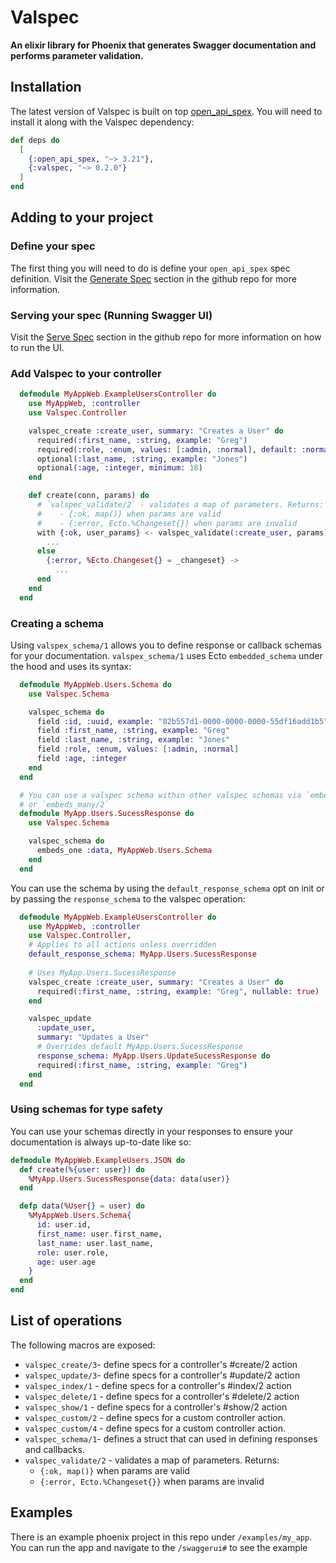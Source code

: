 # Valspec

**An elixir library for Phoenix that generates Swagger documentation and performs parameter validation.**

## Installation

The latest version of Valspec is built on top [open_api_spex](https://github.com/open-api-spex/open_api_spex). You will need to install it along with the Valspec dependency:

```elixir
def deps do
  [
    {:open_api_spex, "~> 3.21"},
    {:valspec, "~> 0.2.0"}
  ]
end
```

## Adding to your project

### Define your spec

The first thing you will need to do is define your `open_api_spex` spec definition.
Visit the [Generate Spec](https://github.com/open-api-spex/open_api_spex?tab=readme-ov-file#generate-spec) section in the github repo for more information.

### Serving your spec (Running Swagger UI)
Visit the [Serve Spec](https://github.com/open-api-spex/open_api_spex?tab=readme-ov-file#serve-the-spec) section in the github repo for more information on how to run the UI.

### Add Valspec to your controller
```elixir
  defmodule MyAppWeb.ExampleUsersController do
    use MyAppWeb, :controller
    use Valspec.Controller

    valspec_create :create_user, summary: "Creates a User" do
      required(:first_name, :string, example: "Greg")
      required(:role, :enum, values: [:admin, :normal], default: :normal)
      optional(:last_name, :string, example: "Jones")
      optional(:age, :integer, minimum: 18)
    end

    def create(conn, params) do
      # `valspec_validate/2` - validates a map of parameters. Returns:
      #    - {:ok, map()} when params are valid
      #    - {:error, Ecto.%Changeset{}} when params are invalid
      with {:ok, user_params} <- valspec_validate(:create_user, params) do
        ...
      else
        {:error, %Ecto.Changeset{} = _changeset} ->
          ...
      end
    end
  end
```

### Creating a schema
Using `valspex_schema/1` allows you to define response or callback schemas for your documentation. `valspex_schema/1` uses Ecto `embedded_schema` under the hood and uses its
syntax:

```elixir
  defmodule MyAppWeb.Users.Schema do
    use Valspec.Schema

    valspec_schema do
      field :id, :uuid, example: "82b557d1-0000-0000-0000-55df16add1b5"
      field :first_name, :string, example: "Greg"
      field :last_name, :string, example: "Jones"
      field :role, :enum, values: [:admin, :normal]
      field :age, :integer
    end
  end

  # You can use a valspec schema within other valspec schemas via `embeds_one/2` 
  # or `embeds_many/2`
  defmodule MyApp.Users.SucessResponse do
    use Valspec.Schema

    valspec_schema do
      embeds_one :data, MyAppWeb.Users.Schema
    end
  end
```

You can use the schema by using the `default_response_schema` opt on init or by passing the `response_schema` to the valspec operation:

```elixir
  defmodule MyAppWeb.ExampleUsersController do
    use MyAppWeb, :controller
    use Valspec.Controller,
    # Applies to all actions unless overridden
    default_response_schema: MyApp.Users.SucessResponse
    
    # Uses MyApp.Users.SucessResponse
    valspec_create :create_user, summary: "Creates a User" do
      required(:first_name, :string, example: "Greg", nullable: true)
    end

    valspec_update 
      :update_user, 
      summary: "Updates a User"
      # Overrides default MyApp.Users.SucessResponse
      response_schema: MyApp.Users.UpdateSucessResponse do
      required(:first_name, :string, example: "Greg")
    end
  end
```


### Using schemas for type safety
You can use your schemas directly in your responses to ensure your documentation is always up-to-date like so:

```elixir
defmodule MyAppWeb.ExampleUsers.JSON do 
  def create(%{user: user}) do
    %MyApp.Users.SucessResponse{data: data(user)}
  end

  defp data(%User{} = user) do
    %MyAppWeb.Users.Schema{
      id: user.id,
      first_name: user.first_name,
      last_name: user.last_name,
      role: user.role,
      age: user.age
    }
  end
end
```

## List of operations
  The following macros are exposed:

  * `valspec_create/3`- define specs for a controller's #create/2 action
  * `valspec_update/3`- define specs for a controller's #update/2 action
  * `valspec_index/1` - define specs for a controller's #index/2 action
  * `valspec_delete/1` - define specs for a controller's #delete/2 action
  * `valspec_show/1` - define specs for a controller's #show/2 action
  * `valspec_custom/2` - define specs for a custom controller action.
  * `valspec_custom/4` - define specs for a custom controller action.
  * `valspec_schema/1`- defines a struct that can used in defining responses and callbacks.
  * `valspec_validate/2` - validates a map of parameters.
    Returns:
      - `{:ok, map()}` when params are valid
      - `{:error, Ecto.%Changeset{}}` when params are invalid

  ## Examples
  There is an example phoenix project in this repo under `/examples/my_app`. You can run the app and navigate to the `/swaggerui#` to see the example
